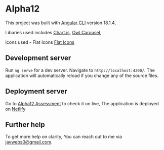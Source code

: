 # Alpha12

This project was built with [Angular CLI](https://github.com/angular/angular-cli) version 18.1.4, 

Libaries used includes [Chart.js](https://chartjs.org), [Owl Carousel](https://owlcarousel2.github.io/OwlCarousel2/demos/demos.html),

Icons used - Flat Icons [Flat Icons](https://www.flaticon.com)

## Development server

Run `ng serve` for a dev server. Navigate to `http://localhost:4200/`. The application will automatically reload if you change any of the source files.

## Deployment server

Go to  [Alpha12 Assessment](https://alpha12-test.netlify.app) to check it on live, The application is deployed on [Netlify](https://netlify.com/)

## Further help

To get more help on clarity, You can reach out to me via [jaywebs0@gmail.com](mailto:jaywebs0@gmail.com).
